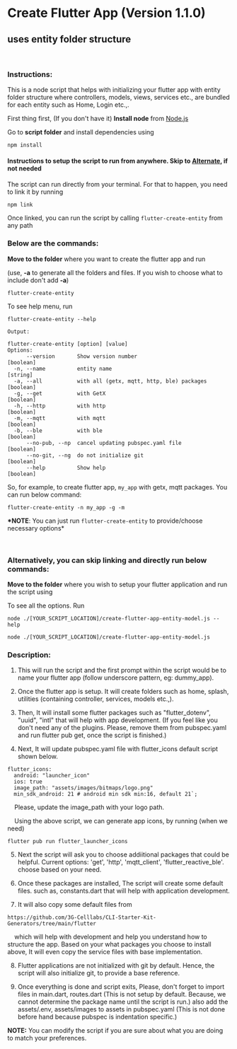 # Create Flutter App (Version 1.1.0)

## uses entity folder structure

<br/>

### Instructions:

This is a node script that helps with initializing your flutter app with entity folder structure where controllers, models, views, services etc., are bundled for each entity such as Home, Login etc.,.

First thing first, (If you don't have it) **Install node** from [Node.js](https://nodejs.org/en/download/)

Go to **script folder** and install dependencies using

```
npm install
```

#### Instructions to setup the script to run from anywhere. Skip to [Alternate](#alt), if not needed

The script can run directly from your terminal. For that to happen, you need to link it by running

```
npm link
```

Once linked, you can run the script by calling `flutter-create-entity` from any path
<br/>

### Below are the commands:

**Move to the folder** where you want to create the flutter app and run

(use, **-a** to generate all the folders and files. If you wish to choose what to include don't add **-a**)

```
flutter-create-entity
```

To see help menu, run

```
flutter-create-entity --help

Output:

flutter-create-entity [option] [value]
Options:
      --version       Show version number                              [boolean]
  -n, --name          entity name                                       [string]
  -a, --all           with all (getx, mqtt, http, ble) packages        [boolean]
  -g, --get           with GetX                                        [boolean]
  -h, --http          with http                                        [boolean]
  -m, --mqtt          with mqtt                                        [boolean]
  -b, --ble           with ble                                         [boolean]
      --no-pub, --np  cancel updating pubspec.yaml file                [boolean]
      --no-git, --ng  do not initialize git                            [boolean]
      --help          Show help                                        [boolean]
```

So, for example, to create flutter app, `my_app` with getx, mqtt packages. You can run below command:

```
flutter-create-entity -n my_app -g -m
```

**\*NOTE**: You can just run `flutter-create-entity` to provide/choose necessary options\*

<br/>

<a id="alt"></a>

### Alternatively, you can skip linking and directly run below commands:

**Move to the folder** where you wish to setup your flutter application and run the script using

To see all the options. Run

```
node ./[YOUR_SCRIPT_LOCATION]/create-flutter-app-entity-model.js --help
```

```
node ./[YOUR_SCRIPT_LOCATION]/create-flutter-app-entity-model.js
```

### Description:

1. This will run the script and the first prompt within the script would be to name your flutter app (follow underscore pattern, eg: dummy_app).

2. Once the flutter app is setup. It will create folders such as home, splash, utilities (containing controller, services, models etc.,).

3. Then, It will install some flutter packages such as "flutter_dotenv", "uuid", "intl" that will help with app development. (If you feel like you don't need any of the plugins. Please, remove them from pubspec.yaml and run flutter pub get, once the script is finished.)

4. Next, It will update pubspec.yaml file with flutter_icons default script shown below.

```
flutter_icons:
  android: "launcher_icon"
  ios: true
  image_path: "assets/images/bitmaps/logo.png"
  min_sdk_android: 21 # android min sdk min:16, default 21`;
```

&nbsp;&nbsp;&nbsp;&nbsp;Please, update the image_path with your logo path.

&nbsp;&nbsp;&nbsp;&nbsp;Using the above script, we can generate app icons, by running (when we need)

```
flutter pub run flutter_launcher_icons
```

5. Next the script will ask you to choose addiitional packages that could be helpful.
   Current options: 'get', 'http', 'mqtt_client', 'flutter_reactive_ble'. choose based on your need.

6. Once these packages are installed, The script will create some default files. such as, constants.dart that will help with application development.

7. It will also copy some default files from

```
https://github.com/3G-Celllabs/CLI-Starter-Kit-Generators/tree/main/flutter
```

&nbsp;&nbsp;&nbsp;&nbsp;which will help with development and help you understand how to structure the app. Based on your what packages you choose to install above, It will even copy the service files with base implementation.

8. Flutter applications are not initialized with git by default. Hence, the script will also initialize git, to provide a base reference.

9. Once everything is done and script exits, Please, don't forget to import files in main.dart, routes.dart (This is not setup by default. Because, we cannot determine the package name until the script is run.) also add the assets/.env, assets/images to assets in pubspec.yaml (This is not done before hand because pubspec is indentation specific.)

**NOTE:** You can modify the script if you are sure about what you are doing to match your preferences.
